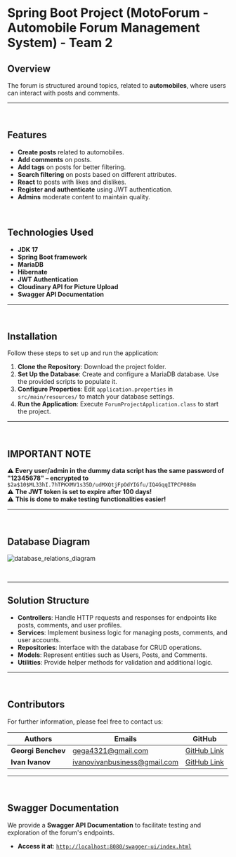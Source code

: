 # Spring Boot Project (MotoForum - Automobile Forum Management System) - Team 2

## Overview

The forum is structured around topics, related to **automobiles**, where users can interact with posts and comments.

---

<br>

## Features

- **Create posts** related to automobiles.
- **Add comments** on posts.
- **Add tags** on posts for better filtering.
- **Search filtering** on posts based on different attributes.
- **React** to posts with likes and dislikes.
- **Register and authenticate** using JWT authentication.
- **Admins** moderate content to maintain quality.

<br />

## Technologies Used

- **JDK 17**
- **Spring Boot framework**
- **MariaDB**
- **Hibernate**
- **JWT Authentication**
- **Cloudinary API for Picture Upload**
- **Swagger API Documentation**

---

<br>

## Installation

Follow these steps to set up and run the application:

1. **Clone the Repository**: Download the project folder.
2. **Set Up the Database**: Create and configure a MariaDB database. Use the provided scripts to populate it.
3. **Configure Properties**: Edit `application.properties` in `src/main/resources/` to match your database settings.
4. **Run the Application**: Execute `ForumProjectApplication.class` to start the project.

---

<br>

## **IMPORTANT NOTE**

⚠️ **Every user/admin in the dummy data script has the same password of**  
**"12345678" – encrypted to**  
`$2a$10$ML33hI.7hTPKXMV1s35D/udMXQtjFpOdYIGfu/IQ4GqqITPCP088m`  
⚠️ **The JWT token is set to expire after 100 days!**  
⚠️ **This is done to make testing functionalities easier!**

---

<br>

## Database Diagram

![database_relations_diagram](https://github.com/user-attachments/assets/e0692b79-b92f-4d2a-83c0-96db44d3d428)

<br>

---

## Solution Structure

- **Controllers**: Handle HTTP requests and responses for endpoints like posts, comments, and user profiles.
- **Services**: Implement business logic for managing posts, comments, and user accounts.
- **Repositories**: Interface with the database for CRUD operations.
- **Models**: Represent entities such as Users, Posts, and Comments.
- **Utilities**: Provide helper methods for validation and additional logic.

---

<br>

## Contributors

For further information, please feel free to contact us:

| Authors               | Emails                       | GitHub                                           |
|-----------------------|------------------------------|--------------------------------------------------|
| **Georgi Benchev**    | gega4321@gmail.com           | [GitHub Link](https://github.com/Georgi-Benchev) |
| **Ivan Ivanov**       | ivanovivanbusiness@gmail.com | [GitHub Link](https://github.com/ivanoffcode)    |

---

<br>

## Swagger Documentation

We provide a **Swagger API Documentation** to facilitate testing and exploration of the forum's endpoints.

- **Access it at**: [`http://localhost:8080/swagger-ui/index.html`](http://localhost:8080/swagger-ui/index.html)
